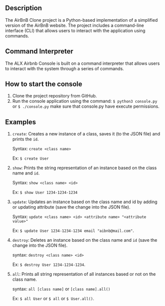 ## Description
The AirBnB Clone project is a Python-based implementation of a simplified version of the AirBnB website. The project includes a command-line interface (CLI) that allows users to interact with the application using commands.

## Command Interpreter

The ALX Airbnb Console is built on a command interpreter that allows users to interact with the system through a series of commands.

## How to start the console

1. Clone the project repository from GitHub.
2. Run the console application using the command:
   `$ python3 console.py` or
   `$ ./console.py` make sure that console.py have execute permissions.

## Examples

1. `create`: Creates a new instance of a class, saves it (to the JSON file) and prints the `id`.

	Syntax: `create <class name>`

	Ex: `$ create User`
   
2. `show`: Prints the string representation of an instance based on the class name and `id`.

	Syntax: `show <class name> <id>`

	Ex: `$ show User 1234-1234-1234`

3. `update`: Updates an instance based on the class name and id by adding or updating attribute (save the change into the JSON file).

	Syntax: `update <class name> <id> <attribute name> "<attribute value>"`

	Ex: `$ update User 1234-1234-1234 email "aibnb@mail.com"`.

4. `destroy`: Deletes an instance based on the class name and `id` (save the change into the JSON file).

	syntax: `destroy <class name> <id>`

	Ex: `$ destroy User 1234-1234-1234`.
   
5. `all`: Prints all string representation of all instances based or not on the class name.

	syntax: `all [class name]` or `[class name].all()`

	Ex: `$ all User` or `$ all` or `$ User.all()`.
